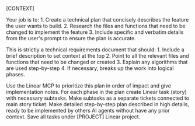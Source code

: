 [CONTEXT]

  Your job is to:
     1. Create a technical plan that concisely describes the feature the user wants to build.
     2. Research the files and functions that need to be changed to implement the feature
     3. Include specific and verbatim details from the user's prompt to ensure the plan is accurate.

  This is strictly a technical requirements document that should:
     1. Include a brief description to set context at the top
     2. Point to all the relevant files and functions that need to be changed or created
     3. Explain any algorithms that are used step-by-step
     4. If necessary, breaks up the work into logical phases.

Use the Linear MCP to prioritize this plan in order of impact and give implementation notes. For each phase in the plan create Linear task (story) with necessary subtasks. Make subtasks as a separate tickets connected to main story ticket. Make detailed step-by-step plan described in high details, ready to be implemented by others AI agents without have any prior context. Save all tasks under [PROJECT] Linear project.

